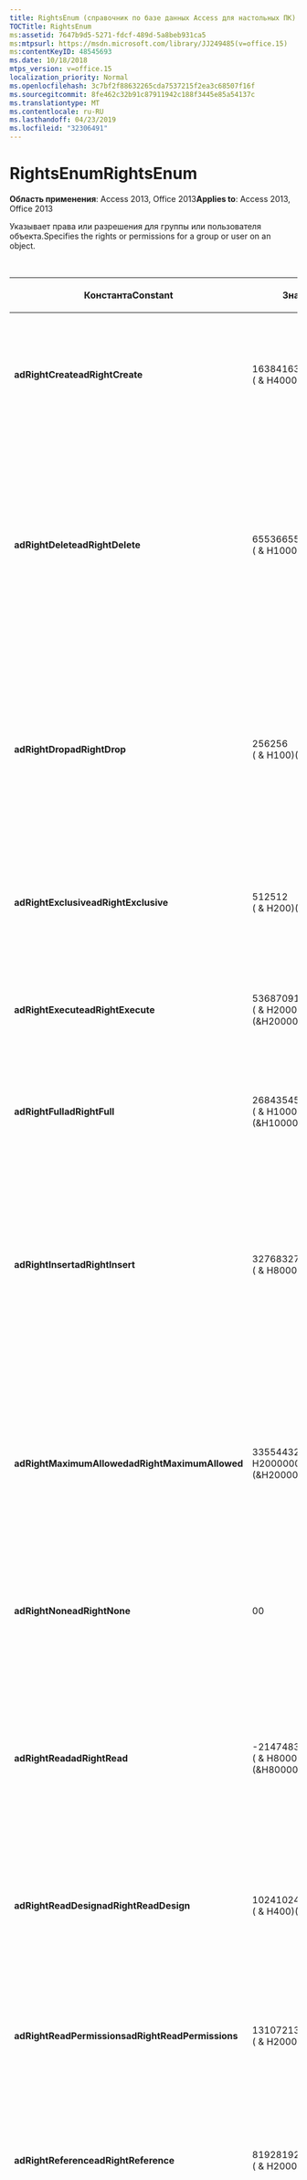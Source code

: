 ```yaml
---
title: RightsEnum (справочник по базе данных Access для настольных ПК)
TOCTitle: RightsEnum
ms:assetid: 7647b9d5-5271-fdcf-489d-5a8beb931ca5
ms:mtpsurl: https://msdn.microsoft.com/library/JJ249485(v=office.15)
ms:contentKeyID: 48545693
ms.date: 10/18/2018
mtps_version: v=office.15
localization_priority: Normal
ms.openlocfilehash: 3c7bf2f88632265cda7537215f2ea3c68507f16f
ms.sourcegitcommit: 8fe462c32b91c87911942c188f3445e85a54137c
ms.translationtype: MT
ms.contentlocale: ru-RU
ms.lasthandoff: 04/23/2019
ms.locfileid: "32306491"
---
```

# <a name="rightsenum"></a><span data-ttu-id="4ea57-102">RightsEnum</span><span class="sxs-lookup"><span data-stu-id="4ea57-102">RightsEnum</span></span>

<span data-ttu-id="4ea57-103">**Область применения**: Access 2013, Office 2013</span><span class="sxs-lookup"><span data-stu-id="4ea57-103">**Applies to**: Access 2013, Office 2013</span></span>

<span data-ttu-id="4ea57-104">Указывает права или разрешения для группы или пользователя объекта.</span><span class="sxs-lookup"><span data-stu-id="4ea57-104">Specifies the rights or permissions for a group or user on an object.</span></span>

<br/>

<table>
<colgroup>
<col style="width: 33%" />
<col style="width: 33%" />
<col style="width: 33%" />
</colgroup>
<thead>
<tr class="header">
<th><p><span data-ttu-id="4ea57-105">Константа</span><span class="sxs-lookup"><span data-stu-id="4ea57-105">Constant</span></span></p></th>
<th><p><span data-ttu-id="4ea57-106">Значение</span><span class="sxs-lookup"><span data-stu-id="4ea57-106">Value</span></span></p></th>
<th><p><span data-ttu-id="4ea57-107">Описание</span><span class="sxs-lookup"><span data-stu-id="4ea57-107">Description</span></span></p></th>
</tr>
</thead>
<tbody>
<tr class="odd">
<td><p><span data-ttu-id="4ea57-108"><strong>adRightCreate</strong></span><span class="sxs-lookup"><span data-stu-id="4ea57-108"><strong>adRightCreate</strong></span></span></p></td>
<td><p><span data-ttu-id="4ea57-109">16384</span><span class="sxs-lookup"><span data-stu-id="4ea57-109">16384</span></span><br />
<span data-ttu-id="4ea57-110">( &amp; H4000)</span><span class="sxs-lookup"><span data-stu-id="4ea57-110">(&amp;H4000)</span></span></p></td>
<td><p><span data-ttu-id="4ea57-111">Пользователь или группа имеет разрешение на создание новых объектов этого типа.</span><span class="sxs-lookup"><span data-stu-id="4ea57-111">The user or group has permission to create new objects of this type.</span></span></p></td>
</tr>
<tr class="even">
<td><p><span data-ttu-id="4ea57-112"><strong>adRightDelete</strong></span><span class="sxs-lookup"><span data-stu-id="4ea57-112"><strong>adRightDelete</strong></span></span></p></td>
<td><p><span data-ttu-id="4ea57-113">65536</span><span class="sxs-lookup"><span data-stu-id="4ea57-113">65536</span></span><br />
<span data-ttu-id="4ea57-114">( &amp; H10000)</span><span class="sxs-lookup"><span data-stu-id="4ea57-114">(&amp;H10000)</span></span></p></td>
<td><p><span data-ttu-id="4ea57-115">Пользователь или группа имеет разрешение на удаление данных из объекта.</span><span class="sxs-lookup"><span data-stu-id="4ea57-115">The user or group has permission to delete data from an object.</span></span> <span data-ttu-id="4ea57-116">Для таких объектов, как <strong>таблицы,</strong>пользователь имеет разрешение на удаление значений данных из записей.</span><span class="sxs-lookup"><span data-stu-id="4ea57-116">For objects such as <strong>Tables</strong>, the user has permission to delete data values from records.</span></span></p></td>
</tr>
<tr class="odd">
<td><p><span data-ttu-id="4ea57-117"><strong>adRightDrop</strong></span><span class="sxs-lookup"><span data-stu-id="4ea57-117"><strong>adRightDrop</strong></span></span></p></td>
<td><p><span data-ttu-id="4ea57-118">256</span><span class="sxs-lookup"><span data-stu-id="4ea57-118">256</span></span><br />
<span data-ttu-id="4ea57-119">( &amp; H100)</span><span class="sxs-lookup"><span data-stu-id="4ea57-119">(&amp;H100)</span></span></p></td>
<td><p><span data-ttu-id="4ea57-120">Пользователь или группа имеет разрешение на удаление объектов из каталога.</span><span class="sxs-lookup"><span data-stu-id="4ea57-120">The user or group has permission to remove objects from the catalog.</span></span> <span data-ttu-id="4ea57-121">Например, <strong>таблицы</strong> можно удалить с помощью команды DROP TABLE SQL.</span><span class="sxs-lookup"><span data-stu-id="4ea57-121">For example, <strong>Tables</strong> can be deleted by a DROP TABLE SQL command.</span></span></p></td>
</tr>
<tr class="even">
<td><p><span data-ttu-id="4ea57-122"><strong>adRightExclusive</strong></span><span class="sxs-lookup"><span data-stu-id="4ea57-122"><strong>adRightExclusive</strong></span></span></p></td>
<td><p><span data-ttu-id="4ea57-123">512</span><span class="sxs-lookup"><span data-stu-id="4ea57-123">512</span></span><br />
<span data-ttu-id="4ea57-124">( &amp; H200)</span><span class="sxs-lookup"><span data-stu-id="4ea57-124">(&amp;H200)</span></span></p></td>
<td><p><span data-ttu-id="4ea57-125">Пользователь или группа имеет разрешение на доступ к объекту исключительно.</span><span class="sxs-lookup"><span data-stu-id="4ea57-125">The user or group has permission to access the object exclusively.</span></span></p></td>
</tr>
<tr class="odd">
<td><p><span data-ttu-id="4ea57-126"><strong>adRightExecute</strong></span><span class="sxs-lookup"><span data-stu-id="4ea57-126"><strong>adRightExecute</strong></span></span></p></td>
<td><p><span data-ttu-id="4ea57-127">536870912</span><span class="sxs-lookup"><span data-stu-id="4ea57-127">536870912</span></span><br />
<span data-ttu-id="4ea57-128">( &amp; H20000000)</span><span class="sxs-lookup"><span data-stu-id="4ea57-128">(&amp;H20000000)</span></span></p></td>
<td><p><span data-ttu-id="4ea57-129">Пользователь или группа имеет разрешение на выполнение объекта.</span><span class="sxs-lookup"><span data-stu-id="4ea57-129">The user or group has permission to execute the object.</span></span></p></td>
</tr>
<tr class="even">
<td><p><span data-ttu-id="4ea57-130"><strong>adRightFull</strong></span><span class="sxs-lookup"><span data-stu-id="4ea57-130"><strong>adRightFull</strong></span></span></p></td>
<td><p><span data-ttu-id="4ea57-131">268435456</span><span class="sxs-lookup"><span data-stu-id="4ea57-131">268435456</span></span><br />
<span data-ttu-id="4ea57-132">( &amp; H10000000)</span><span class="sxs-lookup"><span data-stu-id="4ea57-132">(&amp;H10000000)</span></span></p></td>
<td><p><span data-ttu-id="4ea57-133">Пользователь или группа имеет все разрешения на объект.</span><span class="sxs-lookup"><span data-stu-id="4ea57-133">The user or group has all permissions on the object.</span></span></p></td>
</tr>
<tr class="odd">
<td><p><span data-ttu-id="4ea57-134"><strong>adRightInsert</strong></span><span class="sxs-lookup"><span data-stu-id="4ea57-134"><strong>adRightInsert</strong></span></span></p></td>
<td><p><span data-ttu-id="4ea57-135">32768</span><span class="sxs-lookup"><span data-stu-id="4ea57-135">32768</span></span><br />
<span data-ttu-id="4ea57-136">( &amp; H8000)</span><span class="sxs-lookup"><span data-stu-id="4ea57-136">(&amp;H8000)</span></span></p></td>
<td><p><span data-ttu-id="4ea57-137">Пользователь или группа имеет разрешение на вставку объекта.</span><span class="sxs-lookup"><span data-stu-id="4ea57-137">The user or group has permission to insert the object.</span></span> <span data-ttu-id="4ea57-138">Для таких объектов, как <strong>таблицы,</strong>пользователь имеет разрешение на вставку данных в таблицу.</span><span class="sxs-lookup"><span data-stu-id="4ea57-138">For objects such as <strong>Tables</strong>, the user has permission to insert data into the table.</span></span></p></td>
</tr>
<tr class="even">
<td><p><span data-ttu-id="4ea57-139"><strong>adRightMaximumAllowed</strong></span><span class="sxs-lookup"><span data-stu-id="4ea57-139"><strong>adRightMaximumAllowed</strong></span></span></p></td>
<td><p><span data-ttu-id="4ea57-140">33554432 ( &amp; H2000000)</span><span class="sxs-lookup"><span data-stu-id="4ea57-140">33554432 (&amp;H2000000)</span></span></p></td>
<td><p><span data-ttu-id="4ea57-141">Пользователь или группа имеет максимальное число разрешений, разрешенных поставщиком.</span><span class="sxs-lookup"><span data-stu-id="4ea57-141">The user or group has the maximum number of permissions allowed by the provider.</span></span> <span data-ttu-id="4ea57-142">Определенные разрешения зависят от поставщика.</span><span class="sxs-lookup"><span data-stu-id="4ea57-142">Specific permissions are provider-dependent.</span></span></p></td>
</tr>
<tr class="odd">
<td><p><span data-ttu-id="4ea57-143"><strong>adRightNone</strong></span><span class="sxs-lookup"><span data-stu-id="4ea57-143"><strong>adRightNone</strong></span></span></p></td>
<td><p><span data-ttu-id="4ea57-144">0</span><span class="sxs-lookup"><span data-stu-id="4ea57-144">0</span></span></p></td>
<td><p><span data-ttu-id="4ea57-145">У пользователя или группы нет разрешений для объекта.</span><span class="sxs-lookup"><span data-stu-id="4ea57-145">The user or group has no permissions for the object.</span></span></p></td>
</tr>
<tr class="even">
<td><p><span data-ttu-id="4ea57-146"><strong>adRightRead</strong></span><span class="sxs-lookup"><span data-stu-id="4ea57-146"><strong>adRightRead</strong></span></span></p></td>
<td><p><span data-ttu-id="4ea57-147">-2147483648</span><span class="sxs-lookup"><span data-stu-id="4ea57-147">-2147483648</span></span><br />
<span data-ttu-id="4ea57-148">( &amp; H80000000)</span><span class="sxs-lookup"><span data-stu-id="4ea57-148">(&amp;H80000000)</span></span></p></td>
<td><p><span data-ttu-id="4ea57-149">Пользователь или группа имеет разрешение на чтение объекта.</span><span class="sxs-lookup"><span data-stu-id="4ea57-149">The user or group has permission to read the object.</span></span> <span data-ttu-id="4ea57-150">Для таких объектов, как <a href="table-object-adox.md">таблицы,</a>пользователь имеет разрешение на чтение данных в таблице.</span><span class="sxs-lookup"><span data-stu-id="4ea57-150">For objects such as <a href="table-object-adox.md">Tables</a>, the user has permission to read the data in the table.</span></span></p></td>
</tr>
<tr class="odd">
<td><p><span data-ttu-id="4ea57-151"><strong>adRightReadDesign</strong></span><span class="sxs-lookup"><span data-stu-id="4ea57-151"><strong>adRightReadDesign</strong></span></span></p></td>
<td><p><span data-ttu-id="4ea57-152">1024</span><span class="sxs-lookup"><span data-stu-id="4ea57-152">1024</span></span><br />
<span data-ttu-id="4ea57-153">( &amp; H400)</span><span class="sxs-lookup"><span data-stu-id="4ea57-153">(&amp;H400)</span></span></p></td>
<td><p><span data-ttu-id="4ea57-154">Пользователь или группа имеет разрешение на чтение проекта объекта.</span><span class="sxs-lookup"><span data-stu-id="4ea57-154">The user or group has permission to read the design for the object.</span></span></p></td>
</tr>
<tr class="even">
<td><p><span data-ttu-id="4ea57-155"><strong>adRightReadPermissions</strong></span><span class="sxs-lookup"><span data-stu-id="4ea57-155"><strong>adRightReadPermissions</strong></span></span></p></td>
<td><p><span data-ttu-id="4ea57-156">131072</span><span class="sxs-lookup"><span data-stu-id="4ea57-156">131072</span></span><br />
<span data-ttu-id="4ea57-157">( &amp; H20000)</span><span class="sxs-lookup"><span data-stu-id="4ea57-157">(&amp;H20000)</span></span></p></td>
<td><p><span data-ttu-id="4ea57-158">Пользователь или группа могут просматривать( но не изменять) определенные разрешения для объекта в каталоге.</span><span class="sxs-lookup"><span data-stu-id="4ea57-158">The user or group can view, but not change, the specific permissions for an object in the catalog.</span></span></p></td>
</tr>
<tr class="odd">
<td><p><span data-ttu-id="4ea57-159"><strong>adRightReference</strong></span><span class="sxs-lookup"><span data-stu-id="4ea57-159"><strong>adRightReference</strong></span></span></p></td>
<td><p><span data-ttu-id="4ea57-160">8192</span><span class="sxs-lookup"><span data-stu-id="4ea57-160">8192</span></span><br />
<span data-ttu-id="4ea57-161">( &amp; H2000)</span><span class="sxs-lookup"><span data-stu-id="4ea57-161">(&amp;H2000)</span></span></p></td>
<td><p><span data-ttu-id="4ea57-162">Пользователь или группа имеет разрешение на ссылку на объект.</span><span class="sxs-lookup"><span data-stu-id="4ea57-162">The user or group has permission to reference the object.</span></span></p></td>
</tr>
<tr class="even">
<td><p><span data-ttu-id="4ea57-163"><strong>adRightUpdate</strong></span><span class="sxs-lookup"><span data-stu-id="4ea57-163"><strong>adRightUpdate</strong></span></span></p></td>
<td><p><span data-ttu-id="4ea57-164">1073741824</span><span class="sxs-lookup"><span data-stu-id="4ea57-164">1073741824</span></span><br />
<span data-ttu-id="4ea57-165">( &amp; H40000000)</span><span class="sxs-lookup"><span data-stu-id="4ea57-165">(&amp;H40000000)</span></span></p></td>
<td><p><span data-ttu-id="4ea57-166">Пользователь или группа имеет разрешение на обновление объекта.</span><span class="sxs-lookup"><span data-stu-id="4ea57-166">The user or group has permission to update the object.</span></span> <span data-ttu-id="4ea57-167">Для таких объектов, как <strong>таблицы,</strong>пользователь имеет разрешение на обновление данных в таблице.</span><span class="sxs-lookup"><span data-stu-id="4ea57-167">For objects such as <strong>Tables</strong>, the user has permission to update the data in the table.</span></span></p></td>
</tr>
<tr class="odd">
<td><p><span data-ttu-id="4ea57-168"><strong>adRightWithGrant</strong></span><span class="sxs-lookup"><span data-stu-id="4ea57-168"><strong>adRightWithGrant</strong></span></span></p></td>
<td><p><span data-ttu-id="4ea57-169">4096</span><span class="sxs-lookup"><span data-stu-id="4ea57-169">4096</span></span><br />
<span data-ttu-id="4ea57-170">( &amp; H1000)</span><span class="sxs-lookup"><span data-stu-id="4ea57-170">(&amp;H1000)</span></span></p></td>
<td><p><span data-ttu-id="4ea57-171">Пользователь или группа имеет разрешение на предоставление разрешений для объекта.</span><span class="sxs-lookup"><span data-stu-id="4ea57-171">The user or group has permission to grant permissions on the object.</span></span></p></td>
</tr>
<tr class="even">
<td><p><span data-ttu-id="4ea57-172"><strong>adRightWriteDesign</strong></span><span class="sxs-lookup"><span data-stu-id="4ea57-172"><strong>adRightWriteDesign</strong></span></span></p></td>
<td><p><span data-ttu-id="4ea57-173">2048</span><span class="sxs-lookup"><span data-stu-id="4ea57-173">2048</span></span><br />
<span data-ttu-id="4ea57-174">( &amp; H800)</span><span class="sxs-lookup"><span data-stu-id="4ea57-174">(&amp;H800)</span></span></p></td>
<td><p><span data-ttu-id="4ea57-175">Пользователь или группа имеет разрешение на изменение проекта объекта.</span><span class="sxs-lookup"><span data-stu-id="4ea57-175">The user or group has permission to modify the design for the object.</span></span></p></td>
</tr>
<tr class="odd">
<td><p><span data-ttu-id="4ea57-176"><strong>adRightWriteOwner</strong></span><span class="sxs-lookup"><span data-stu-id="4ea57-176"><strong>adRightWriteOwner</strong></span></span></p></td>
<td><p><span data-ttu-id="4ea57-177">524288</span><span class="sxs-lookup"><span data-stu-id="4ea57-177">524288</span></span><br />
<span data-ttu-id="4ea57-178">( &amp; H80000)</span><span class="sxs-lookup"><span data-stu-id="4ea57-178">(&amp;H80000)</span></span></p></td>
<td><p><span data-ttu-id="4ea57-179">Пользователь или группа имеет разрешение на изменение владельца объекта.</span><span class="sxs-lookup"><span data-stu-id="4ea57-179">The user or group has permission to modify the owner of the object.</span></span></p></td>
</tr>
<tr class="even">
<td><p><span data-ttu-id="4ea57-180"><strong>adRightWritePermissions</strong></span><span class="sxs-lookup"><span data-stu-id="4ea57-180"><strong>adRightWritePermissions</strong></span></span></p></td>
<td><p><span data-ttu-id="4ea57-181">262144</span><span class="sxs-lookup"><span data-stu-id="4ea57-181">262144</span></span><br />
<span data-ttu-id="4ea57-182">( &amp; H40000)</span><span class="sxs-lookup"><span data-stu-id="4ea57-182">(&amp;H40000)</span></span></p></td>
<td><p><span data-ttu-id="4ea57-183">Пользователь или группа могут изменять определенные разрешения для объекта в каталоге.</span><span class="sxs-lookup"><span data-stu-id="4ea57-183">The user or group can modify the specific permissions for an object in the catalog.</span></span></p></td>
</tr>
</tbody>
</table>

